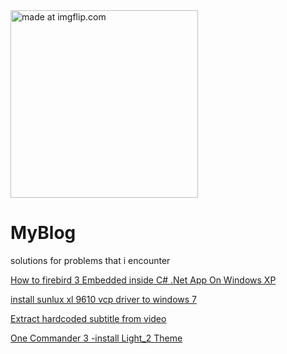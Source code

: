  <img width="300" src="https://i.imgflip.com/9czo5e.jpg" title="made at imgflip.com"/> 

# MyBlog
solutions for problems that i encounter 


[How to firebird 3 Embedded  inside C# .Net App On Windows XP ](https://github.com/blackholeearth/MyBlog/blob/master/Firebird%203%20Embed%20App%20%20on%20WinXp.md)  

[install sunlux xl 9610 vcp driver to windows 7 ](https://github.com/blackholeearth/MyBlog/blob/master/sunlux%20xl9610%20vcomport%20driver%2064bit%20for%20win7.md)  


[Extract hardcoded subtitle from video](https://github.com/blackholeearth/MyBlog/blob/master/Extract%20hardcoded%20subtitle%20from%20video.md)
  
[One Commander 3 -install Light_2 Theme ](Light2/OneCommander3_install_Light_2_Theme.md)
